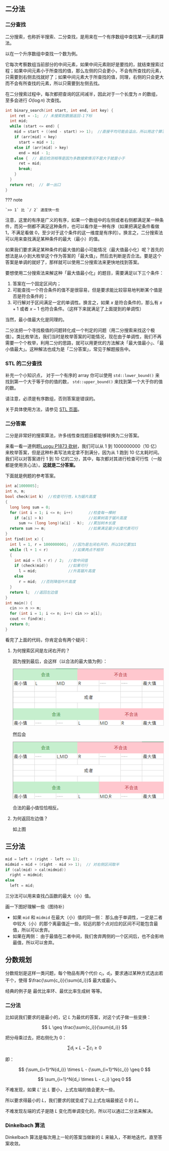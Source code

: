 ## 二分法

### 二分查找

二分搜索，也称折半搜索、二分查找，是用来在一个有序数组中查找某一元素的算法。

以在一个升序数组中查找一个数为例。

它每次考察数组当前部分的中间元素，如果中间元素刚好是要找的，就结束搜索过程；如果中间元素小于所查找的值，那么左侧的只会更小，不会有所查找的元素，只需要到右侧去找就好了；如果中间元素大于所查找的值，同理，右侧的只会更大而不会有所查找的元素，所以只需要到左侧去找。

在二分搜索过程中，每次都把查询的区间减半，因此对于一个长度为 $n$ 的数组，至多会进行 $O(\log n)$ 次查找。

```c++
int binary_search(int start, int end, int key) {
  int ret = -1;  // 未搜索到数据返回-1下标
  int mid;
  while (start <= end) {
    mid = start + ((end - start) >> 1);  //直接平均可能会溢出，所以用这个算法
    if (arr[mid] < key)
      start = mid + 1;
    else if (arr[mid] > key)
      end = mid - 1;
    else {  // 最后检测相等是因为多数搜索情况不是大于就是小于
      ret = mid;
      break;
    }
  }
  return ret;  // 单一出口
}
```

??? note

    `>> 1` 比 `/ 2` 速度快一些

注意，这里的有序是广义的有序，如果一个数组中的左侧或者右侧都满足某一种条件，而另一侧都不满足这种条件，也可以看作是一种有序（如果把满足条件看做 $1$，不满足看做 $0$，至少对于这个条件的这一维度是有序的）。换言之，二分搜索法可以用来查找满足某种条件的最大（最小）的值。

如果我们要求满足某种条件的最大值的最小可能情况（最大值最小化）呢？首先的想法是从小到大枚举这个作为答案的「最大值」，然后去判断是否合法。要是这个答案是单调的就好了，那样就可以使用二分搜索法来更快地找到答案。

要想使用二分搜索法来解这种「最大值最小化」的题目，需要满足以下三个条件：

1.  答案在一个固定区间内；
2.  可能查找一个符合条件的值不是很容易，但是要求能比较容易地判断某个值是否是符合条件的；
3.  可行解对于区间满足一定的单调性。换言之，如果 $x$ 是符合条件的，那么有 $x + 1$ 或者 $x - 1$ 也符合条件。（这样下来就满足了上面提到的单调性）

当然，最小值最大化是同理的。

二分法把一个寻找极值的问题转化成一个判定的问题（用二分搜索来找这个极值）。类比枚举法，我们当时是枚举答案的可能情况，现在由于单调性，我们不再需要一个个枚举，利用二分的思路，就可以用更优的方法解决「最大值最小」、「最小值最大」。这种解法也成为是「二分答案」，常见于解题报告中。

### STL 的二分查找

补充一个小知识点， 对于一个有序的 array 你可以使用 `std::lower_bound()` 来找到第一个大于等于你的值的数， `std::upper_bound()` 来找到第一个大于你的值的数。

请注意，必须是有序数组，否则答案是错误的。

关于具体使用方法，请参见 [STL 页面](/ds/stl/)。

### 二分答案

二分是非常好的搜索算法，许多线性查找题目都能够转换为二分答案。

来看一看一道例题[Luogu  P1873 砍树](https://www.luogu.org/problemnew/show/P1873)，我们可以从 1 到 1000000000（10 亿）来枚举答案，但是这种朴素写法肯定拿不到满分，因为从 1 跑到 10 亿太耗时间。我们可以对答案进行 1 到 10 亿的二分，其中，每次都对其进行检查可行性（一般都是使用贪心法）。**这就是二分答案。**

下面就是例题的参考答案。

```c++
int a[1000005];
int n, m;
bool check(int k)  //检查可行性，k为锯片高度
{
  long long sum = 0;
  for (int i = 1; i <= n; i++)       //检查每一棵树
    if (a[i] > k)                    //如果树高于锯片高度
      sum += (long long)(a[i] - k);  //累加树木长度
  return sum >= m;                   //如果满足最少长度代表可行
}
int find(int x) {
  int l = 1, r = 1000000001;  //因为是左闭右开的，所以10亿要加1
  while (l + 1 < r)           //如果两点不相邻
  {
    int mid = (l + r) / 2;  //取中间值
    if (check(mid))         //如果可行
      l = mid;              //升高锯片高度
    else
      r = mid;  //否则降低叶片高度
  }
  return l;  //返回左边值
}
int main() {
  cin >> n >> m;
  for (int i = 1; i <= n; i++) cin >> a[i];
  cout << find(m);
  return 0;
}
```

看完了上面的代码，你肯定会有两个疑问：

1.  为何搜索区间是左闭右开的？

    因为搜到最后，会这样（以合法的最大值为例）：

    ![](./images/binary-final-1.png)

    然后会

    ![](./images/binary-final-2.png)

    合法的最小值恰恰相反。

2.  为何返回左边值？

    如上图

## 三分法

```c++
mid = left + (right - left >> 1);
midmid = mid + (right - mid >> 1);  // 对右侧区间取半
if (cal(mid) > cal(midmid))
  right = midmid;
else
  left = mid;
```

三分法可以用来查找凸函数的最大（小）值。

画一下图好理解一些（图待补）

-   如果 `mid` 和 `midmid` 在最大（小）值的同一侧：
    那么由于单调性，一定是二者中较大（小）的那个离最值近一些，较远的那个点对应的区间不可能包含最值，所以可以舍弃。
-   如果在两侧：
    由于最值在二者中间，我们舍弃两侧的一个区间后，也不会影响最值，所以可以舍弃。

## 分数规划

分数规划是这样一类问题，每个物品有两个代价 $c_i$，$d_i$，要求通过某种方式选出若干个，使得 $\frac{\sum{c_i}}{\sum{d_i}}$ 最大或最小。

经典的例子是 最优比率环、最优比率生成树 等等。

### 二分法

比如说我们要求的是最小的，记 $L$ 为最优的答案，对这个式子做一些变换：

$$
L \geq \frac{\sum{c_i}}{\sum{d_i}}
$$

把分母乘过去，把右侧化为 $0$：

$$
{\sum{d_i}} \times L - {\sum{c_i}} \geq 0
$$

即：

$$
{\sum_{i=1}^N{d_i}} \times L - {\sum_{i=1}^N{c_i}} \geq 0
$$

$$
\sum_{i=1}^N{d_i \times L - c_i} \geq 0
$$

不难发现，如果 $L'$ 比 $L$ 要小，上式左端的值会更大一些。

所以要求得最小的 $L$，我们要求的就变成了让上式左端最接近 $0$ 的 $L$。

不难发现左端的式子是随 $L$ 变化而单调变化的，所以可以通过二分法来解决。

### Dinkelbach 算法

Dinkelbach 算法是每次用上一轮的答案当做新的 $L$ 来输入，不断地迭代，直至答案收敛。
